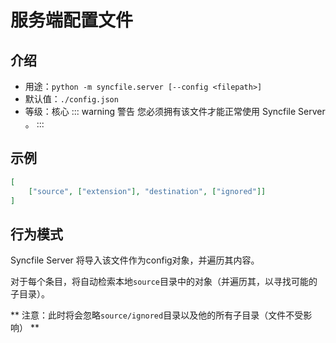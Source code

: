# 服务端配置文件

## 介绍

- 用途：`python -m syncfile.server [--config <filepath>]`
- 默认值：`./config.json`
- 等级：核心
::: warning 警告
    您必须拥有该文件才能正常使用 Syncfile Server 。
:::

## 示例

```json
[
    ["source", ["extension"], "destination", ["ignored"]]
]
```

## 行为模式

Syncfile Server 将导入该文件作为config对象，并遍历其内容。

对于每个条目，将自动检索本地`source`目录中的对象（并遍历其，以寻找可能的子目录）。

** 注意：此时将会忽略`source/ignored`目录以及他的所有子目录（文件不受影响） **
